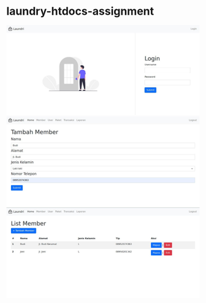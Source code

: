 # laundry-htdocs-assignment

![Tampilan Login](/screenshots/tampilan-login.jpg)
![Tampilan Tambah](/screenshots/tampilan-tambah.jpg)
![Tampilan Tampil](/screenshots/tampilan-tampil.jpg)
